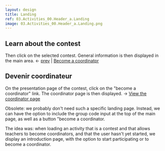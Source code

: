 ```yaml
---
layout: design
title: Landing
ref: 03.Activities_00.Header_a.Landing
image: 03.Activities_00.Header_a.Landing.png
---
```


## <span class="color-thread" style="background-color: #00aa00"></span> Learn about the contest
Then click on the selected contest. General information is then displayed in the main area.
← [prev](00.Global_02.Homepage) | [Become a coordinatpr](03.Activities_00.Header_a.Landing)

## <span class="color-thread" style="background-color: #00aa00"></span> Devenir coordinateur
On the presentation page of the contest, click on the "become a coordinator" link.
The coordinator page is then displayed.
→ [View the coordinator page](03.Activities_00.Header_b.Access-to-activity_a.Start-contest-(teacher-view))

Obsolete: we probably don't need such a specific landing page.
Instead, we can have the option to include the group code input at the top of the main page, as well as a button "become a coordinator.

The idea was: when loading an activity that is a contest and that allows teachers to become coordinators, and that the user hasn't yet started, we display an introduction page, with the option to start participating or to become a coordinator.